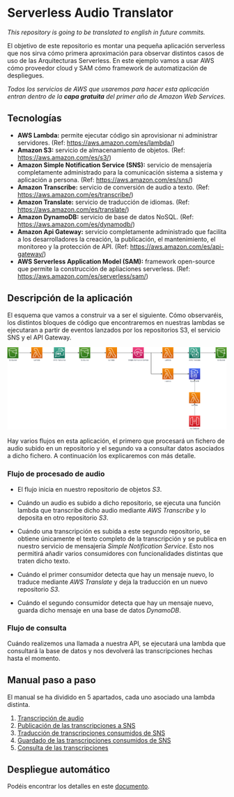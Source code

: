 # Serverless Audio Translator

*This repository is going to be translated to english in future commits.*

El objetivo de este repositorio es montar una pequeña aplicación serverless que nos sirva cómo primera aproximación para observar distintos casos de uso de las Arquitecturas Serverless. En este ejemplo vamos a usar AWS cómo proveedor cloud y SAM cómo framework de automatización de despliegues.

*Todos los servicios de AWS que usaremos para hacer esta aplicación entran dentro de la **capa gratuita** del primer año de Amazon Web Services.*

## Tecnologías

* **AWS Lambda:** permite ejecutar código sin aprovisionar ni administrar servidores. (Ref: https://aws.amazon.com/es/lambda/)
* **Amazon S3:** servicio de almacenamiento de objetos. (Ref: https://aws.amazon.com/es/s3/)
* **Amazon Simple Notification Service (SNS):** servicio de mensajería completamente administrado para la comunicación sistema a sistema y aplicación a persona. (Ref: https://aws.amazon.com/es/sns/)
* **Amazon Transcribe:** servicio de conversión de audio a texto. (Ref: https://aws.amazon.com/es/transcribe/)
* **Amazon Translate:** servicio de traducción de idiomas. (Ref: https://aws.amazon.com/es/translate/)
* **Amazon DynamoDB:** servicio de base de datos NoSQL. (Ref: https://aws.amazon.com/es/dynamodb/)
* **Amazon Api Gateway:** servicio completamente administrado que facilita a los desarrolladores la creación, la publicación, el mantenimiento, el monitoreo y la protección de API. (Ref: https://aws.amazon.com/es/api-gateway/)
* **AWS Serverless Application Model (SAM):** framework open-source que permite la construcción de apliaciones serverless.  (Ref: https://aws.amazon.com/es/serverless/sam/)

## Descripción de la aplicación

El esquema que vamos a construir va a ser el siguiente. Cómo observaréis, los distintos bloques de código que encontraremos en nuestras lambdas se ejecutaran a partir de eventos lanzados por los repositorios S3, el servicio SNS y el API Gateway.

![Application diagram](./documentation-images/Serverless_Audio_Translator.png)

Hay varios flujos en esta aplicación, el primero que procesará un fichero de audio subido en un repositorio y el segundo va a consultar datos asociados a dicho fichero. A continuación los explicaremos con más detalle.

### Flujo de procesado de audio

* El flujo inicia en nuestro repositorio de objetos *S3*. 

* Cuándo un audio es subido a dicho repositorio, se ejecuta una función lambda que transcribe dicho audio mediante *AWS Transcribe* y lo deposita en otro repositorio *S3*.

* Cuándo una transcripción es subida a este segundo repositorio, se obtiene únicamente el texto completo de la transcripción y se publica en nuestro servicio de mensajería *Simple Notification Service*. Esto nos permitirá añadir varios consumidores con funcionalidades distintas que traten dicho texto.

* Cuándo el primer consumidor detecta que hay un mensaje nuevo, lo traduce mediante *AWS Translate* y deja la traducción en un nuevo repositorio *S3*.

* Cuándo el segundo consumidor detecta que hay un mensaje nuevo, guarda dicho mensaje en una base de datos *DynamoDB*.

### Flujo de consulta

Cuándo realizemos una llamada a nuestra API, se ejecutará una lambda que consultará la base de datos y nos devolverá las transcripciones hechas hasta el momento.

## Manual paso a paso

El manual se ha dividido en 5 apartados, cada uno asociado una lambda distinta.

1. [Transcripción de audio](./01-transcribe-audio-and-send-transcription-to-sns/send-audio-to-transcribe/guide.md)
2. [Publicación de las transcripciones a SNS](./01-transcribe-audio-and-send-transcription-to-sns/send-transcription-to-sns/guide.md)
3. [Traducción de transcripciones consumidos de SNS](./02-translate-transcription-from-sns/guide.md)
4. [Guardado de las transcripciones consumidos de SNS](./03-store-transcription-from-sns/guide.md)
5. [Consulta de las transcripciones](./04-retrieve-transcriptions-from-dynamodb/guide.md)

## Despliegue automático

Podéis encontrar los detalles en este [documento](./AutomaticDeployment.md).